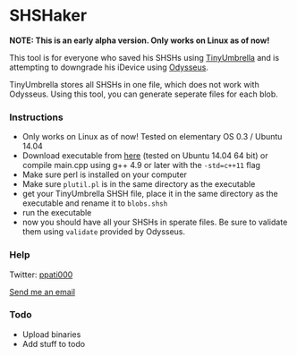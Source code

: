 # SHSHaker #

**NOTE: This is an early alpha version. Only works on Linux as of now!**

This tool is for everyone who saved his SHSHs using [TinyUmbrella](http://blog.firmwareumbrella.com/) and is attempting to downgrade his iDevice using [Odysseus](https://dayt0n.github.io/articles/Odysseus/).

TinyUmbrella stores all SHSHs in one file, which does not work with Odysseus. Using this tool, you can generate seperate files for each blob.

### Instructions ###

* Only works on Linux as of now! Tested on elementary OS 0.3 / Ubuntu 14.04
* Download executable from [here](https://bitbucket.org/ppati000/shshaker/downloads/shshaker) (tested on Ubuntu 14.04 64 bit) or compile main.cpp using g++ 4.9 or later with the `-std=c++11` flag
* Make sure perl is installed on your computer
* Make sure `plutil.pl` is in the same directory as the executable
* get your TinyUmbrella SHSH file, place it in the same directory as the executable and rename it to `blobs.shsh`
* run the executable
* now you should have all your SHSHs in sperate files. Be sure to validate them using `validate` provided by Odysseus.

### Help ###

Twitter: [ppati000](http://twitter.com/ppati000)

[Send me an email](mailto:ppati000@me.com)

### Todo ###
* Upload binaries
* Add stuff to todo
